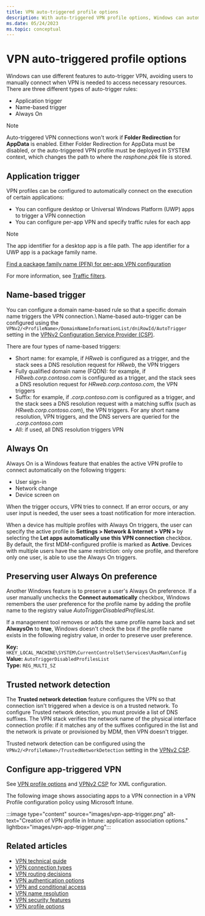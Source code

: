 ```yaml
---
title: VPN auto-triggered profile options
description: With auto-triggered VPN profile options, Windows can automatically establish a VPN connection based on IT admin-defined rules. Learn about the types of auto-trigger rules that you can create for VPN connections.
ms.date: 05/24/2023
ms.topic: conceptual
---
```


# VPN auto-triggered profile options

Windows can use different features to auto-trigger VPN, avoiding users to manually connect when VPN is needed to access necessary resources. There are three different types of auto-trigger rules:

- Application trigger
- Name-based trigger
- Always On

> [!NOTE]
> Auto-triggered VPN connections won't work if **Folder Redirection** for **AppData** is enabled. Either Folder Redirection for AppData must be disabled, or the auto-triggered VPN profile must be deployed in SYSTEM context, which changes the path to where the *rasphone.pbk* file is stored.

## Application trigger

VPN profiles can be configured to automatically connect on the execution of certain applications:

- You can configure desktop or Universal Windows Platform (UWP) apps to trigger a VPN connection
- You can configure per-app VPN and specify traffic rules for each app

> [!NOTE]
> The app identifier for a desktop app is a file path. The app identifier for a UWP app is a package family name.
>
> [Find a package family name (PFN) for per-app VPN configuration](/mem/configmgr/protect/deploy-use/find-a-pfn-for-per-app-vpn)

For more information, see [Traffic filters](vpn-security-features.md#traffic-filters).

## Name-based trigger

You can configure a domain name-based rule so that a specific domain name triggers the VPN connection.\ 
Name-based auto-trigger can be configured using the `VPNv2/<ProfileName>/DomainNameInformationList/dniRowId/AutoTrigger` setting in the [VPNv2 Configuration Service Provider (CSP)](/windows/client-management/mdm/vpnv2-csp).

There are four types of name-based triggers:

- Short name: for example, if *HRweb* is configured as a trigger, and the stack sees a DNS resolution request for *HRweb*, the VPN triggers
- Fully qualified domain name (FQDN): for example, if *HRweb.corp.contoso.com* is configured as a trigger, and the stack sees a DNS resolution request for *HRweb.corp.contoso.com*, the VPN triggers
- Suffix: for example, if *.corp.contoso.com* is configured as a trigger, and the stack sees a DNS resolution request with a matching suffix (such as *HRweb.corp.contoso.com*), the VPN triggers. For any short name resolution, VPN triggers, and the DNS servers are queried for the *<ShortName>.corp.contoso.com*
- All: if used, all DNS resolution triggers VPN

## Always On

Always On is a Windows feature that enables the active VPN profile to connect automatically on the following triggers:

- User sign-in
- Network change
- Device screen on

When the trigger occurs, VPN tries to connect. If an error occurs, or any user input is needed, the user sees a toast notification for more interaction.

When a device has multiple profiles with Always On triggers, the user can specify the active profile in **Settings > Network & Internet > VPN > <VPN profile>** by selecting the **Let apps automatically use this VPN connection** checkbox. By default, the first MDM-configured profile is marked as **Active**. Devices with multiple users have the same restriction: only one profile, and therefore only one user, is able to use the Always On triggers.

## Preserving user Always On preference

Another Windows feature is to preserve a user's Always On preference. If a user manually unchecks the **Connect automatically** checkbox, Windows remembers the user preference for the profile name by adding the profile name to the registry value *AutoTriggerDisabledProfilesList*.  

If a management tool removes or adds the same profile name back and set **AlwaysOn** to **true**, Windows doesn't check the box if the profile name exists in the following registry value, in order to preserve user preference.

**Key:** `HKEY_LOCAL_MACHINE\SYSTEM\CurrentControlSet\Services\RasMan\Config`\
**Value:** `AutoTriggerDisabledProfilesList`\
**Type:** `REG_MULTI_SZ`

## Trusted network detection

The **Trusted network detection** feature configures the VPN so that connection isn't triggered when a device is on a trusted network. To configure Trusted network detection, you must provide a list of DNS suffixes. The VPN stack verifies the network name of the physical interface connection profile: if it matches any of the suffixes configured in the list and the network is private or provisioned by MDM, then VPN doesn't trigger.

Trusted network detection can be configured using the `VPNv2/<ProfileName>/TrustedNetworkDetection` setting in the [VPNv2 CSP](/windows/client-management/mdm/vpnv2-csp).

## Configure app-triggered VPN

See [VPN profile options](vpn-profile-options.md) and [VPNv2 CSP](/windows/client-management/mdm/vpnv2-csp) for XML configuration.

The following image shows associating apps to a VPN connection in a VPN Profile configuration policy using Microsoft Intune.

:::image type="content" source="images/vpn-app-trigger.png" alt-text="Creation of VPN profile in Intune: application association options." lightbox="images/vpn-app-trigger.png":::

## Related articles

- [VPN technical guide](vpn-guide.md)
- [VPN connection types](vpn-connection-type.md)
- [VPN routing decisions](vpn-routing.md)
- [VPN authentication options](vpn-authentication.md)
- [VPN and conditional access](vpn-conditional-access.md)
- [VPN name resolution](vpn-name-resolution.md)
- [VPN security features](vpn-security-features.md)
- [VPN profile options](vpn-profile-options.md)
